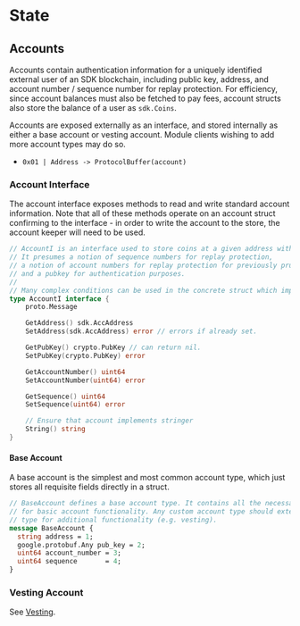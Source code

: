 <!--
order: 2
-->

# State

## Accounts

Accounts contain authentication information for a uniquely identified external
user of an SDK blockchain, including public key, address, and account number /
sequence number for replay protection. For efficiency, since account balances
must also be fetched to pay fees, account structs also store the balance of a
user as `sdk.Coins`.

Accounts are exposed externally as an interface, and stored internally as either
a base account or vesting account. Module clients wishing to add more account
types may do so.

- `0x01 | Address -> ProtocolBuffer(account)`

### Account Interface

The account interface exposes methods to read and write standard account
information. Note that all of these methods operate on an account struct
confirming to the interface - in order to write the account to the store, the
account keeper will need to be used.

```go
// AccountI is an interface used to store coins at a given address within state.
// It presumes a notion of sequence numbers for replay protection,
// a notion of account numbers for replay protection for previously pruned accounts,
// and a pubkey for authentication purposes.
//
// Many complex conditions can be used in the concrete struct which implements AccountI.
type AccountI interface {
	proto.Message

	GetAddress() sdk.AccAddress
	SetAddress(sdk.AccAddress) error // errors if already set.

	GetPubKey() crypto.PubKey // can return nil.
	SetPubKey(crypto.PubKey) error

	GetAccountNumber() uint64
	SetAccountNumber(uint64) error

	GetSequence() uint64
	SetSequence(uint64) error

	// Ensure that account implements stringer
	String() string
}
```

#### Base Account

A base account is the simplest and most common account type, which just stores
all requisite fields directly in a struct.

```protobuf
// BaseAccount defines a base account type. It contains all the necessary fields
// for basic account functionality. Any custom account type should extend this
// type for additional functionality (e.g. vesting).
message BaseAccount {
  string address = 1;
  google.protobuf.Any pub_key = 2;
  uint64 account_number = 3;
  uint64 sequence       = 4;
}
```

### Vesting Account

See [Vesting](05_vesting.md).
